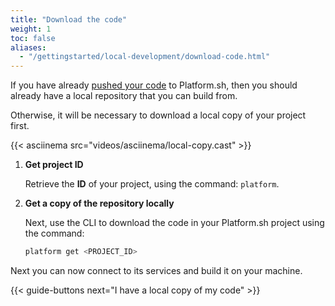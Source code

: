 ```yaml
---
title: "Download the code"
weight: 1
toc: false
aliases:
  - "/gettingstarted/local-development/download-code.html"
---
```



If you have already [pushed your code](/gettingstarted/introduction/own-code/_index.md) to Platform.sh, then you should already have a local repository that you can build from.

Otherwise, it will be necessary to download a local copy of your project first.

{{< asciinema src="videos/asciinema/local-copy.cast" >}}

1. **Get project ID**

    Retrieve the **ID** of your project, using the command:  `platform`.

2. **Get a copy of the repository locally**

    Next, use the CLI to download the code in your Platform.sh project using the command:

    ```bash
    platform get <PROJECT_ID>
    ```

Next you can now connect to its services and build it on your machine.

{{< guide-buttons next="I have a local copy of my code" >}}
